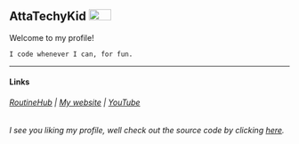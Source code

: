 ## AttaTechyKid <img src="https://attatechykid.github.io/images/github/profile/PRO-git-badge-transparent.png" width="40" height="20">
Welcome to my profile!<br>
```
I code whenever I can, for fun.
```
***
#### Links
###### [RoutineHub](https://routinehub.co/user/AttaTechyKid-GitHub) | [My website](https://attatechykid.github.io/) | [YouTube](https://youtube.com/@AttaTechyKid)



###### I see you liking my profile, well check out the source code by clicking <a href="https://raw.githubusercontent.com/AttaTechyKid/AttaTechyKid/main/README.md" target="_blank">here</a>.
